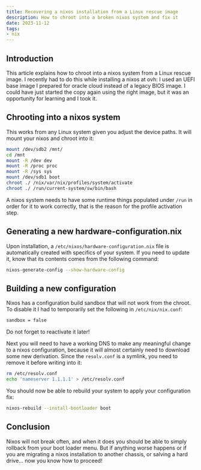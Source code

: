 ```yaml
---
title: Recovering a nixos installation from a Linux rescue image
description: How to chroot into a broken nixos system and fix it
date: 2023-11-12
tags:
- nix
---
```


## Introduction

This article explains how to chroot into a nixos system from a Linux rescue image. I recently had to do this while installing a nixos at ovh: I used an UEFI base image I prepared for oracle cloud instead of a legacy BIOS image. I could have just started the copy again using the right image, but it was an opportunity for learning and I took it.

## Chrooting into a nixos system

This works from any Linux system given you adjust the device paths. It will mount your nixos and chroot into it:
```sh
mount /dev/sdb2 /mnt/
cd /mnt
mount -R /dev dev
mount -R /proc proc
mount -R /sys sys
mount /dev/sdb1 boot
chroot ./ /nix/var/nix/profiles/system/activate
chroot ./ /run/current-system/sw/bin/bash
```

A nixos system needs to have some runtime things populated under `/run` in order for it to work correctly, that is the reason for the profile activation step.

## Generating a new hardware-configuration.nix

Upon installation, a `/etc/nixos/hardware-configuration.nix` file is automatically created with specifics of your system. If you need to update it, know that its contents comes from the following command:
```sh
nixos-generate-config --show-hardware-config
```

## Building a new configuration

Nixos has a configuration build sandbox that will not work from the chroot. To disable it I had to temporarily set the following in `/etc/nix/nix.conf`:
```sh
sandbox = false
```

Do not forget to reactivate it later!

Next you will need to have a working DNS to make any meaningful change to a nixos configuration, because it will almost certainly need to download some new derivation. Since the `resolv.conf` is a symlink, you need to remove it before writing into it:
```sh
rm /etc/resolv.conf
echo 'nameserver 1.1.1.1' > /etc/resolv.conf
```

You should now be able to rebuild your system to apply your configuration fix:
```sh
nixos-rebuild --install-bootloader boot
```

## Conclusion

Nixos will not break often, and when it does you should be able to simply rollback from your boot loader menu. But if anything worse happens or if you are migrating a nixos installation to another chassis, or salving a hard drive... now you know how to proceed!
